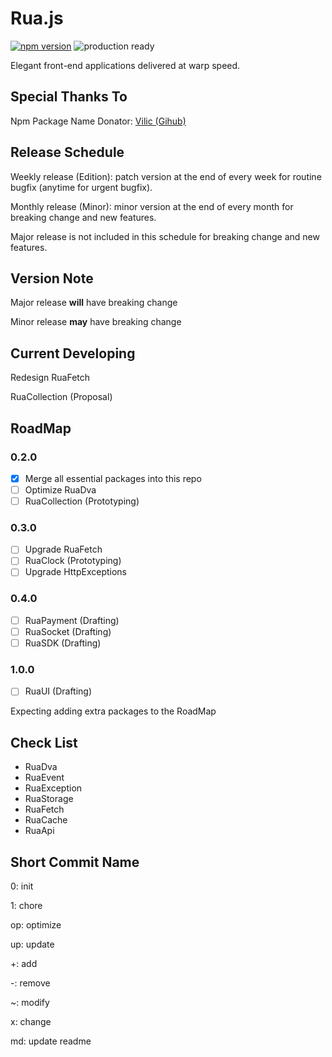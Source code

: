 # Rua.js

[![npm version](https://badge.fury.io/js/rua.svg)](https://badge.fury.io/js/rua)
![production ready](https://img.shields.io/badge/production--ready-YES-brightgreen.svg)

Elegant front-end applications delivered at warp speed.

## Special Thanks To
Npm Package Name Donator: [Vilic (Gihub)](https://github.com/vilic)

## Release Schedule
Weekly release (Edition): patch version at the end of every week for routine bugfix (anytime for urgent bugfix).

Monthly release (Minor): minor version at the end of every month for breaking change and new features.

Major release is not included in this schedule for breaking change and new features.

## Version Note
Major release **will** have breaking change

Minor release **may** have breaking change

## Current Developing
Redesign RuaFetch

RuaCollection (Proposal)

## RoadMap

### 0.2.0
- [x] Merge all essential packages into this repo
- [ ] Optimize RuaDva
- [ ] RuaCollection (Prototyping)

### 0.3.0
- [ ] Upgrade RuaFetch
- [ ] RuaClock (Prototyping)
- [ ] Upgrade HttpExceptions

### 0.4.0
- [ ] RuaPayment (Drafting)
- [ ] RuaSocket (Drafting)
- [ ] RuaSDK (Drafting)

### 1.0.0
- [ ] RuaUI (Drafting)

Expecting adding extra packages to the RoadMap

## Check List
- RuaDva
- RuaEvent
- RuaException
- RuaStorage
- RuaFetch
- RuaCache
- RuaApi

## Short Commit Name
0: init

1: chore

op: optimize

up: update

+: add

-: remove

~: modify

x: change

md: update readme